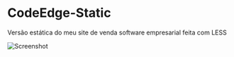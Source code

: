 # CodeEdge-Static
Versão estática do meu site de venda software empresarial feita com LESS


![Screenshot](https://i.postimg.cc/gjGZDJCy/Site.png)
